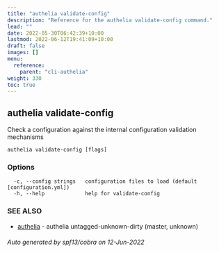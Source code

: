 ```yaml
---
title: "authelia validate-config"
description: "Reference for the authelia validate-config command."
lead: ""
date: 2022-05-30T06:42:39+10:00
lastmod: 2022-06-12T19:41:09+10:00
draft: false
images: []
menu:
  reference:
    parent: "cli-authelia"
weight: 330
toc: true
---
```


## authelia validate-config

Check a configuration against the internal configuration validation mechanisms

```
authelia validate-config [flags]
```

### Options

```
  -c, --config strings   configuration files to load (default [configuration.yml])
  -h, --help             help for validate-config
```

### SEE ALSO

* [authelia](authelia.md)	 - authelia untagged-unknown-dirty (master, unknown)

###### Auto generated by spf13/cobra on 12-Jun-2022
